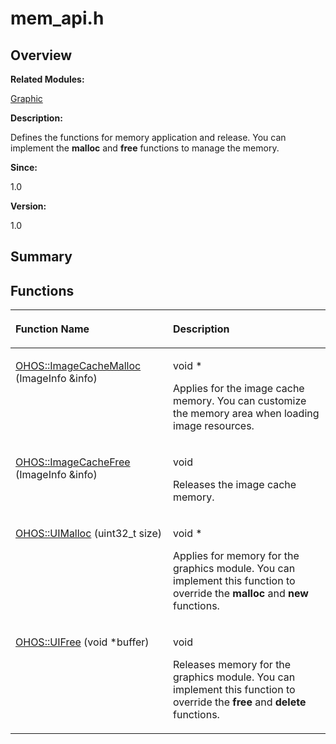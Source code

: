 # mem\_api.h<a name="ZH-CN_TOPIC_0000001055198104"></a>

## **Overview**<a name="section451764427093526"></a>

**Related Modules:**

[Graphic](Graphic.md)

**Description:**

Defines the functions for memory application and release. You can implement the  **malloc**  and  **free**  functions to manage the memory. 

**Since:**

1.0

**Version:**

1.0

## **Summary**<a name="section1007106306093526"></a>

## Functions<a name="func-members"></a>

<a name="table1539408624093526"></a>
<table><thead align="left"><tr id="row661290526093526"><th class="cellrowborder" valign="top" width="50%" id="mcps1.1.3.1.1"><p id="p598015841093526"><a name="p598015841093526"></a><a name="p598015841093526"></a>Function Name</p>
</th>
<th class="cellrowborder" valign="top" width="50%" id="mcps1.1.3.1.2"><p id="p1484983473093526"><a name="p1484983473093526"></a><a name="p1484983473093526"></a>Description</p>
</th>
</tr>
</thead>
<tbody><tr id="row1480823944093526"><td class="cellrowborder" valign="top" width="50%" headers="mcps1.1.3.1.1 "><p id="p22923401093526"><a name="p22923401093526"></a><a name="p22923401093526"></a><a href="Graphic.md#gaabb0ea584d8faebbdcb45fcc11447b8b">OHOS::ImageCacheMalloc</a> (ImageInfo &amp;info)</p>
</td>
<td class="cellrowborder" valign="top" width="50%" headers="mcps1.1.3.1.2 "><p id="p1657205150093526"><a name="p1657205150093526"></a><a name="p1657205150093526"></a>void *&nbsp;</p>
<p id="p1685033550093526"><a name="p1685033550093526"></a><a name="p1685033550093526"></a>Applies for the image cache memory. You can customize the memory area when loading image resources. </p>
</td>
</tr>
<tr id="row445042995093526"><td class="cellrowborder" valign="top" width="50%" headers="mcps1.1.3.1.1 "><p id="p2014145699093526"><a name="p2014145699093526"></a><a name="p2014145699093526"></a><a href="Graphic.md#ga71fe0f3eb82083006b51fec59ad11088">OHOS::ImageCacheFree</a> (ImageInfo &amp;info)</p>
</td>
<td class="cellrowborder" valign="top" width="50%" headers="mcps1.1.3.1.2 "><p id="p1216839070093526"><a name="p1216839070093526"></a><a name="p1216839070093526"></a>void&nbsp;</p>
<p id="p1280821734093526"><a name="p1280821734093526"></a><a name="p1280821734093526"></a>Releases the image cache memory. </p>
</td>
</tr>
<tr id="row806496632093526"><td class="cellrowborder" valign="top" width="50%" headers="mcps1.1.3.1.1 "><p id="p270328284093526"><a name="p270328284093526"></a><a name="p270328284093526"></a><a href="Graphic.md#gafc7b2c7d0b427079d8b04b11cc4db009">OHOS::UIMalloc</a> (uint32_t size)</p>
</td>
<td class="cellrowborder" valign="top" width="50%" headers="mcps1.1.3.1.2 "><p id="p1513412128093526"><a name="p1513412128093526"></a><a name="p1513412128093526"></a>void *&nbsp;</p>
<p id="p263350466093526"><a name="p263350466093526"></a><a name="p263350466093526"></a>Applies for memory for the graphics module. You can implement this function to override the <strong id="b1188092630093526"><a name="b1188092630093526"></a><a name="b1188092630093526"></a>malloc</strong> and <strong id="b311118695093526"><a name="b311118695093526"></a><a name="b311118695093526"></a>new</strong> functions. </p>
</td>
</tr>
<tr id="row182471555093526"><td class="cellrowborder" valign="top" width="50%" headers="mcps1.1.3.1.1 "><p id="p2040690043093526"><a name="p2040690043093526"></a><a name="p2040690043093526"></a><a href="Graphic.md#ga77914ea7bc96f6cb30f65ae2014746e8">OHOS::UIFree</a> (void *buffer)</p>
</td>
<td class="cellrowborder" valign="top" width="50%" headers="mcps1.1.3.1.2 "><p id="p265248880093526"><a name="p265248880093526"></a><a name="p265248880093526"></a>void&nbsp;</p>
<p id="p383787147093526"><a name="p383787147093526"></a><a name="p383787147093526"></a>Releases memory for the graphics module. You can implement this function to override the <strong id="b2097907477093526"><a name="b2097907477093526"></a><a name="b2097907477093526"></a>free</strong> and <strong id="b1376296542093526"><a name="b1376296542093526"></a><a name="b1376296542093526"></a>delete</strong> functions. </p>
</td>
</tr>
</tbody>
</table>

